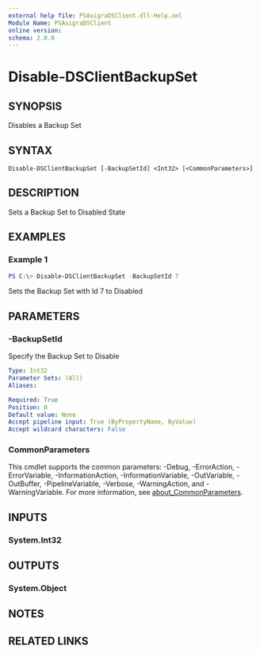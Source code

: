 ```yaml
---
external help file: PSAsigraDSClient.dll-Help.xml
Module Name: PSAsigraDSClient
online version:
schema: 2.0.0
---
```


# Disable-DSClientBackupSet

## SYNOPSIS
Disables a Backup Set

## SYNTAX

```
Disable-DSClientBackupSet [-BackupSetId] <Int32> [<CommonParameters>]
```

## DESCRIPTION
Sets a Backup Set to Disabled State

## EXAMPLES

### Example 1
```powershell
PS C:\> Disable-DSClientBackupSet -BackupSetId 7
```

Sets the Backup Set with Id 7 to Disabled

## PARAMETERS

### -BackupSetId
Specify the Backup Set to Disable

```yaml
Type: Int32
Parameter Sets: (All)
Aliases:

Required: True
Position: 0
Default value: None
Accept pipeline input: True (ByPropertyName, ByValue)
Accept wildcard characters: False
```

### CommonParameters
This cmdlet supports the common parameters: -Debug, -ErrorAction, -ErrorVariable, -InformationAction, -InformationVariable, -OutVariable, -OutBuffer, -PipelineVariable, -Verbose, -WarningAction, and -WarningVariable. For more information, see [about_CommonParameters](http://go.microsoft.com/fwlink/?LinkID=113216).

## INPUTS

### System.Int32

## OUTPUTS

### System.Object
## NOTES

## RELATED LINKS
